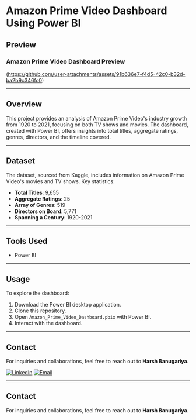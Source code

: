 # Amazon Prime Video Dashboard Using Power BI

## Preview

### Amazon Prime Video Dashboard Preview

(https://github.com/user-attachments/assets/91b636e7-f4d5-42c0-b32d-ba2b9c346fc0)

---

## Overview

This project provides an analysis of Amazon Prime Video's industry growth from 1920 to 2021, focusing on both TV shows and movies. The dashboard, created with Power BI, offers insights into total titles, aggregate ratings, genres, directors, and the timeline covered.

---

## Dataset

The dataset, sourced from Kaggle, includes information on Amazon Prime Video's movies and TV shows. Key statistics:
- **Total Titles**: 9,655
- **Aggregate Ratings**: 25
- **Array of Genres**: 519
- **Directors on Board**: 5,771
- **Spanning a Century**: 1920-2021

---

## Tools Used

- Power BI

---

## Usage

To explore the dashboard:
1. Download the Power BI desktop application.
2. Clone this repository.
3. Open `Amazon_Prime_Video_Dashboard.pbix` with Power BI.
4. Interact with the dashboard.

---

## Contact

For inquiries and collaborations, feel free to reach out to **Harsh Banugariya**.

[![LinkedIn](https://img.shields.io/badge/LinkedIn-Harsh%20Banugariya-blue)](https://www.linkedin.com/in/harsh-banugariya) [![Email](https://img.shields.io/badge/Email-harsh@example.com-red)](mailto:harsh@example.com)

---

## Contact

For inquiries and collaborations, feel free to reach out to **Harsh Banugariya**.
